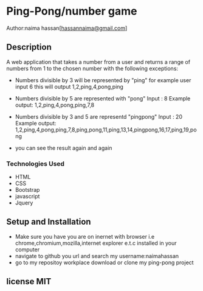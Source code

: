 
# Ping-Pong/number game 
Author:naima hassan[hassannaima@gmail.com]
## Description
A web application that takes a number from a user and returns a range of numbers from 1 to the chosen number with the following exceptions:
+ Numbers divisible by 3 will be represented by "ping"
   for example user input 6
  	this will output 1,2,ping,4,pong,ping

+ Numbers divisible by 5 are represented with "pong"
   Input : 8
  Example output: 1,2,ping,4,pong,ping,7,8

+ Numbers divisible by 3 and 5 are representd "pingpong"
  Input : 20
  Example output: 1,2,ping,4,pong,ping,7,8,ping,pong,11,ping,13,14,pingpong,16,17,ping,19,pong

+ you can see the result again and again

### Technologies Used
* HTML
* CSS
* Bootstrap
* javascript
* Jquery

## Setup and Installation
+ Make sure you have you are on inernet with browser i.e chrome,chromium,mozilla,internet explorer e.t.c installed in your computer
+ navigate to github you url and search my username:naimahassan
+ go to my repositoy workplace download or clone my ping-pong project
## license MIT

